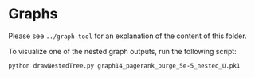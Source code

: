# Graphs

Please see `../graph-tool` for an explanation of the content of this folder.

To visualize one of the nested graph outputs, run the following script:

	python drawNestedTree.py graph14_pagerank_purge_5e-5_nested_U.pk1